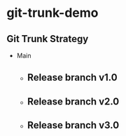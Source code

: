 # git-trunk-demo

## Git Trunk Strategy
- Main
  - Release branch v1.0
    - 
  - Release branch v2.0
    - 
  - Release branch v3.0
    - 
